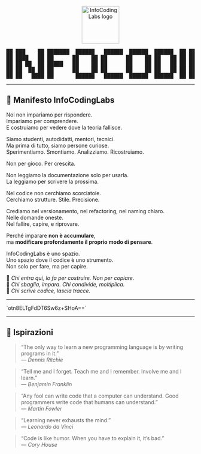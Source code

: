 <p align="center">
  <img src="https://github.com/infocodinglabs.png" width="100" alt="InfoCodingLabs logo">
</p>

<pre align="center">
██ ███    ██ ███████  ██████   ██████  ██████  ██████  ██ ███    ██  ██████  ██       █████  ██████  ███████ 
██ ████   ██ ██      ██    ██ ██      ██    ██ ██   ██ ██ ████   ██ ██       ██      ██   ██ ██   ██ ██      
██ ██ ██  ██ █████   ██    ██ ██      ██    ██ ██   ██ ██ ██ ██  ██ ██   ███ ██      ███████ ██████  ███████ 
██ ██  ██ ██ ██      ██    ██ ██      ██    ██ ██   ██ ██ ██  ██ ██ ██    ██ ██      ██   ██ ██   ██      ██ 
██ ██   ████ ██       ██████   ██████  ██████  ██████  ██ ██   ████  ██████  ███████ ██   ██ ██████  ███████ 
</pre>

---

## 🧾 Manifesto InfoCodingLabs

Noi non impariamo per rispondere.  
Impariamo per comprendere.  
E costruiamo per vedere dove la teoria fallisce.

Siamo studenti, autodidatti, mentori, tecnici.  
Ma prima di tutto, siamo persone curiose.  
Sperimentiamo. Smontiamo. Analizziamo. Ricostruiamo.

Non per gioco. Per crescita.

Non leggiamo la documentazione solo per usarla.  
La leggiamo per scrivere la prossima.

Nel codice non cerchiamo scorciatoie.  
Cerchiamo strutture. Stile. Precisione.

Crediamo nel versionamento, nel refactoring, nel naming chiaro.  
Nelle domande oneste.  
Nel fallire, capire, e riprovare.

Perché imparare **non è accumulare**,  
ma **modificare profondamente il proprio modo di pensare**.

InfoCodingLabs è uno spazio.  
Uno spazio dove il codice è uno strumento.  
Non solo per fare, ma per capire.

📌 _Chi entra qui, lo fa per costruire. Non per copiare._  
📌 _Chi sbaglia, impara. Chi condivide, moltiplica._  
📌 _Chi scrive codice, lascia tracce._
<hr>
`otn8ELTgFdDT6Sw6z+SHoA==`
<hr>


## 💬 Ispirazioni

> “The only way to learn a new programming language is by writing programs in it.”  
> — *Dennis Ritchie*

> “Tell me and I forget. Teach me and I remember. Involve me and I learn.”  
> — *Benjamin Franklin*

> “Any fool can write code that a computer can understand. Good programmers write code that humans can understand.”  
> — *Martin Fowler*

> “Learning never exhausts the mind.”  
> — *Leonardo da Vinci*

> “Code is like humor. When you have to explain it, it’s bad.”  
> — *Cory House*

